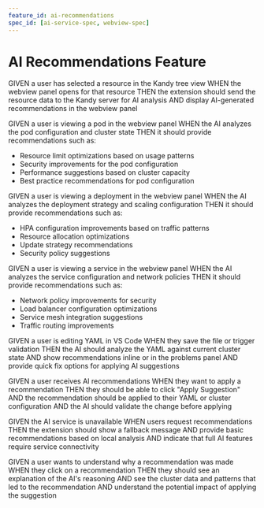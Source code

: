 ```yaml
---
feature_id: ai-recommendations
spec_id: [ai-service-spec, webview-spec]
---
```


# AI Recommendations Feature

GIVEN a user has selected a resource in the Kandy tree view
WHEN the webview panel opens for that resource
THEN the extension should send the resource data to the Kandy server for AI analysis
AND display AI-generated recommendations in the webview panel

GIVEN a user is viewing a pod in the webview panel
WHEN the AI analyzes the pod configuration and cluster state
THEN it should provide recommendations such as:
- Resource limit optimizations based on usage patterns
- Security improvements for the pod configuration
- Performance suggestions based on cluster capacity
- Best practice recommendations for pod configuration

GIVEN a user is viewing a deployment in the webview panel
WHEN the AI analyzes the deployment strategy and scaling configuration
THEN it should provide recommendations such as:
- HPA configuration improvements based on traffic patterns
- Resource allocation optimizations
- Update strategy recommendations
- Security policy suggestions

GIVEN a user is viewing a service in the webview panel
WHEN the AI analyzes the service configuration and network policies
THEN it should provide recommendations such as:
- Network policy improvements for security
- Load balancer configuration optimizations
- Service mesh integration suggestions
- Traffic routing improvements

GIVEN a user is editing YAML in VS Code
WHEN they save the file or trigger validation
THEN the AI should analyze the YAML against current cluster state
AND show recommendations inline or in the problems panel
AND provide quick fix options for applying AI suggestions

GIVEN a user receives AI recommendations
WHEN they want to apply a recommendation
THEN they should be able to click "Apply Suggestion"
AND the recommendation should be applied to their YAML or cluster configuration
AND the AI should validate the change before applying

GIVEN the AI service is unavailable
WHEN users request recommendations
THEN the extension should show a fallback message
AND provide basic recommendations based on local analysis
AND indicate that full AI features require service connectivity

GIVEN a user wants to understand why a recommendation was made
WHEN they click on a recommendation
THEN they should see an explanation of the AI's reasoning
AND see the cluster data and patterns that led to the recommendation
AND understand the potential impact of applying the suggestion
